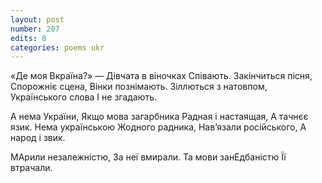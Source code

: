 ```yaml
---
layout: post
number: 207
edits: 8
categories: poems ukr
---
```


«Де моя Вкраїна?» —
Дівчата в віночках 
Співають.
Закінчиться пісня,
Спорожніє сцена, 
Вінки познімають.
Зіллються з натовпом, 
Українського слова 
І не згадають. 

А нема України, 
Якщо мова загарбника
Радная і настаящая,
А тачнєє язик.
Нема українською 
Жодного радника, 
Нав’язали російського, 
А народ і звик.

МАрили незалежністю, 
За неї вмирали.
Та мови занЕдбаністю
Її втрачали.
